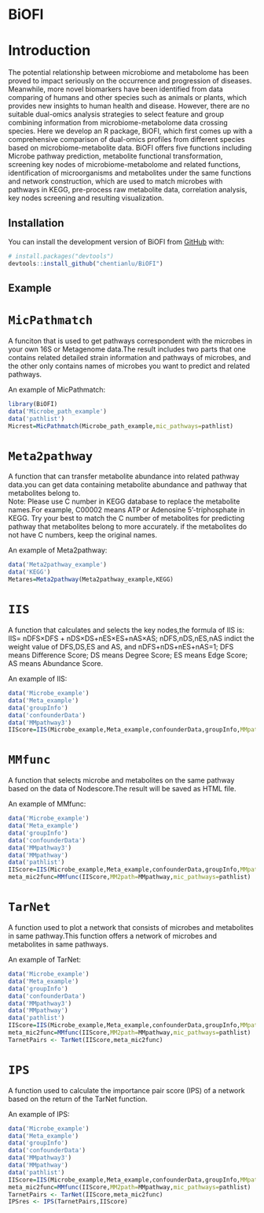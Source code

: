BiOFI
================

<!-- README.md is generated from README.Rmd. Please edit that file -->

# Introduction

<!-- badges: start -->

<!-- badges: end -->

The potential relationship between microbiome and metabolome has been
proved to impact seriously on the occurrence and progression of
diseases. Meanwhile, more novel biomarkers have been identified from
data comparing of humans and other species such as animals or plants,
which provides new insights to human health and disease. However, there
are no suitable dual-omics analysis strategies to select feature and
group combining information from microbiome-metabolome data crossing
species. Here we develop an R package, BiOFI, which first comes up with
a comprehensive comparison of dual-omics profiles from different species
based on microbiome-metabolite data. BiOFI offers five functions
including Microbe pathway prediction, metabolite functional
transformation, screening key nodes of microbiome-metabolome and related
functions, identification of microorganisms and metabolites under the
same functions and network construction, which are used to match
microbes with pathways in KEGG, pre-process raw metabolite data,
correlation analysis, key nodes screening and resulting visualization.

## Installation

You can install the development version of BiOFI from
[GitHub](https://github.com/) with:

``` r
# install.packages("devtools")
devtools::install_github("chentianlu/BiOFI")
```

## Example

# `MicPathmatch`

A funciton that is used to get pathways correspondent with the microbes
in your own 16S or Metagenome data.The result includes two parts that
one contains related detailed strain information and pathways of
microbes, and the other only contains names of microbes you want to
predict and related pathways.

An example of MicPathmatch:

``` r
library(BiOFI)
data('Microbe_path_example')
data('pathlist')
Micrest=MicPathmatch(Microbe_path_example,mic_pathways=pathlist)
```

# `Meta2pathway`

A function that can transfer metabolite abundance into related pathway
data.you can get data containing metabolite abundance and pathway that
metabolites belong to.  
Note: Please use C number in KEGG database to replace the metabolite
names.For example, C00002 means ATP or Adenosine 5’-triphosphate in
KEGG. Try your best to match the C number of metabolites for predicting
pathway that metabolites belong to more accurately. if the metabolites
do not have C numbers, keep the original names.

An example of Meta2pathway:

``` r
data('Meta2pathway_example')
data('KEGG')
Metares=Meta2pathway(Meta2pathway_example,KEGG)
```

# `IIS`

A function that calculates and selects the key nodes,the formula of IIS
is: IIS= nDFS×DFS + nDS×DS+nES×ES+nAS×AS; nDFS,nDS,nES,nAS indict the
weight value of DFS,DS,ES and AS, and nDFS+nDS+nES+nAS=1; DFS means
Difference Score; DS means Degree Score; ES means Edge Score; AS means
Abundance Score.

An example of IIS:

``` r
data('Microbe_example')
data('Meta_example')
data('groupInfo')
data('confounderData')
data('MMpathway3')
IIScore=IIS(Microbe_example,Meta_example,confounderData,groupInfo,MMpath=MMpathway3)
```

# `MMfunc`

A function that selects microbe and metabolites on the same pathway
based on the data of Nodescore.The result will be saved as HTML file.

An example of MMfunc:

``` r
data('Microbe_example')
data('Meta_example')
data('groupInfo')
data('confounderData')
data('MMpathway3')
data('MMpathway')
data('pathlist')
IIScore=IIS(Microbe_example,Meta_example,confounderData,groupInfo,MMpath=MMpathway3)
meta_mic2func=MMfunc(IIScore,MM2path=MMpathway,mic_pathways=pathlist)
```

# `TarNet`

A function used to plot a network that consists of microbes and
metabolites in same pathway.This function offers a network of microbes
and metabolites in same pathways.

An example of TarNet:

``` r
data('Microbe_example')
data('Meta_example')
data('groupInfo')
data('confounderData')
data('MMpathway3')
data('MMpathway')
data('pathlist')
IIScore=IIS(Microbe_example,Meta_example,confounderData,groupInfo,MMpath=MMpathway3)
meta_mic2func=MMfunc(IIScore,MM2path=MMpathway,mic_pathways=pathlist)
TarnetPairs <- TarNet(IIScore,meta_mic2func)
```

# `IPS`

A function used to calculate the importance pair score (IPS) of a
network based on the return of the TarNet function.

An example of IPS:

``` r
data('Microbe_example')
data('Meta_example')
data('groupInfo')
data('confounderData')
data('MMpathway3')
data('MMpathway')
data('pathlist')
IIScore=IIS(Microbe_example,Meta_example,confounderData,groupInfo,MMpath=MMpathway3)
meta_mic2func=MMfunc(IIScore,MM2path=MMpathway,mic_pathways=pathlist)
TarnetPairs <- TarNet(IIScore,meta_mic2func)
IPSres <- IPS(TarnetPairs,IIScore)
```
